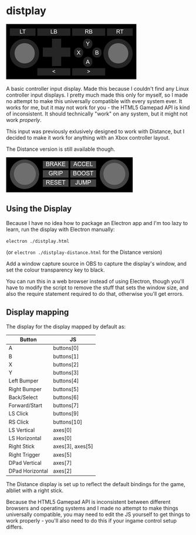 # distplay
![distplay](/img/distplay.png?raw=true)

A basic controller input display. Made this because I couldn't find any
Linux controller input displays. I pretty much made this only for myself,
so I made no attempt to make this universally compatible with every system
ever. It works for me, but it may not work for you - the HTML5 Gamepad API
is kind of inconsistent. It should technically "work" on any system,
but it might not work *properly*.

This input was previously exlusively designed to work with Distance, but
I decided to make it work for anything with an Xbox controller layout.

The Distance version is still available though.

![distplay-distance](/img/distplay-distance.png?raw=true)

## Using the Display
Because I have no idea how to package an Electron app and I'm
too lazy to learn, run the display with Electron manually:

`electron ./distplay.html`

(or `electron ./distplay-distance.html` for the Distance version)

Add a window capture source in OBS to capture the display's window, and
set the colour transparency key to black.

You can run this in a web browser instead of using Electron, though
you'll have to modify the script to remove the stuff that sets the
window size, and also the require statement required to do that,
otherwise you'll get errors.
  
## Display mapping
The display for the display mapped by default as:

| Button           | JS               |
| ---------------- | ---------------  |
| A                | buttons[0]       |
| B                | buttons[1]       |
| X                | buttons[2]       |
| Y                | buttons[3]       |
| Left Bumper      | buttons[4]       |
| Right Bumper     | buttons[5]       |
| Back/Select      | buttons[6]       |
| Forward/Start    | buttons[7]       |
| LS Click         | buttons[9]       |
| RS Click         | buttons[10]      |
| LS Vertical      | axes[0]          |
| LS Horizontal    | axes[0]          |
| Right Stick      | axes[3], axes[5] |
| Right Trigger    | axes[5]          |
| DPad Vertical    | axes[7]          |
| DPad Horizontal  | axes[2]          |

The Distance display is set up to reflect the default bindings
for the game, albliet with a right stick.

Because the HTML5 Gamepad API is inconsistent between different
browsers and operating systems and I made no attempt to make things
universally compatible, you may need to edit the JS yourself to get
things to work properly - you'll also need to do this if your
ingame control setup differs.

